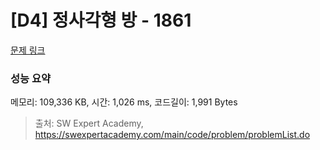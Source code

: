 # [D4] 정사각형 방 - 1861 

[문제 링크](https://swexpertacademy.com/main/code/problem/problemDetail.do?contestProbId=AV5LtJYKDzsDFAXc) 

### 성능 요약

메모리: 109,336 KB, 시간: 1,026 ms, 코드길이: 1,991 Bytes



> 출처: SW Expert Academy, https://swexpertacademy.com/main/code/problem/problemList.do